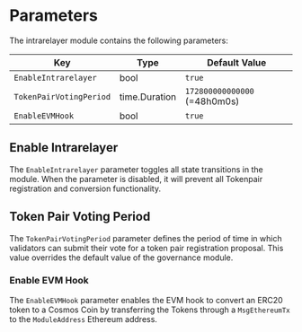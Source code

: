 <!--
order: 7
-->

# Parameters

The intrarelayer module contains the following parameters:

| Key                     | Type          | Default Value                 |
| ----------------------- | ------------- | ----------------------------- |
| `EnableIntrarelayer`    | bool          | `true`                        |
| `TokenPairVotingPeriod` | time.Duration | `172800000000000`  (=48h0m0s) |
| `EnableEVMHook`         | bool          | `true`                        |


## Enable Intrarelayer

The `EnableIntrarelayer` parameter toggles all state transitions in the module. When the parameter is disabled, it will prevent all Tokenpair registration and conversion functionality.

## Token Pair Voting Period

The `TokenPairVotingPeriod` parameter defines the period of time in which validators can submit their vote for a token pair registration proposal. This value overrides the default value of the governance module.

### Enable EVM Hook

The `EnableEVMHook` parameter enables the EVM hook to convert an ERC20 token to a Cosmos Coin by transferring the Tokens through a `MsgEthereumTx`  to the `ModuleAddress` Ethereum address.
